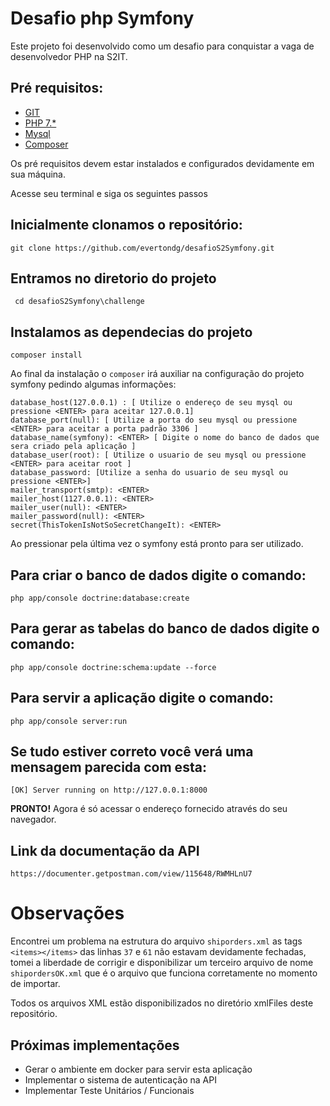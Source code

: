 Desafio php Symfony
===========================

Este projeto foi desenvolvido como um desafio para conquistar a vaga de desenvolvedor PHP na S2IT.

 
 
## Pré requisitos: 
- [GIT](https://git-scm.com/) 
- [PHP 7.*](http://php.net/downloads.php)
- [Mysql](https://www.mysql.com/) 
- [Composer](http://getcomposer.org/)
    
Os pré requisitos devem estar instalados e configurados devidamente em sua máquina. 
             

Acesse seu terminal e siga os seguintes passos

## Inicialmente clonamos o repositório:
    git clone https://github.com/evertondg/desafioS2Symfony.git


## Entramos no diretorio do projeto
     cd desafioS2Symfony\challenge

## Instalamos as dependecias do projeto 
    composer install



Ao final da instalação o `composer` irá auxiliar na configuração do projeto symfony pedindo algumas informações:

    database_host(127.0.0.1) : [ Utilize o endereço de seu mysql ou pressione <ENTER> para aceitar 127.0.0.1]  
    database_port(null): [ Utilize a porta do seu mysql ou pressione <ENTER> para aceitar a porta padrão 3306 ] 
    database_name(symfony): <ENTER> [ Digite o nome do banco de dados que sera criado pela aplicação ]
    database_user(root): [ Utilize o usuario de seu mysql ou pressione <ENTER> para aceitar root ]
    database_password: [Utilize a senha do usuario de seu mysql ou pressione <ENTER>]
    mailer_transport(smtp): <ENTER>
    mailer_host(1127.0.0.1): <ENTER>
    mailer_user(null): <ENTER>
    mailer_password(null): <ENTER>
    secret(ThisTokenIsNotSoSecretChangeIt): <ENTER>

Ao pressionar <Enter> pela última vez o symfony está pronto para ser utilizado.

## Para criar o banco de dados digite o comando:
            
    php app/console doctrine:database:create

## Para gerar as tabelas do banco de dados digite o comando:
    php app/console doctrine:schema:update --force

## Para servir a aplicação digite o comando:    
    php app/console server:run

## Se tudo estiver correto você verá uma mensagem parecida com esta:
    [OK] Server running on http://127.0.0.1:8000

**PRONTO!** Agora é só acessar o endereço fornecido através do seu navegador.






## Link da documentação da API 
    https://documenter.getpostman.com/view/115648/RWMHLnU7



# Observações
Encontrei um problema na estrutura do arquivo `shiporders.xml` as tags `<items></items>` das linhas `37` e `61` não estavam devidamente fechadas, tomei a liberdade de corrigir e disponibilizar um terceiro arquivo de nome `shipordersOK.xml` que é o arquivo que funciona corretamente no momento de importar.


Todos os arquivos XML estão disponibilizados no diretório xmlFiles deste repositório.  


## Próximas implementações

* Gerar o ambiente em docker para servir esta aplicação
* Implementar o sistema de autenticação na API 
* Implementar Teste Unitários / Funcionais    

















